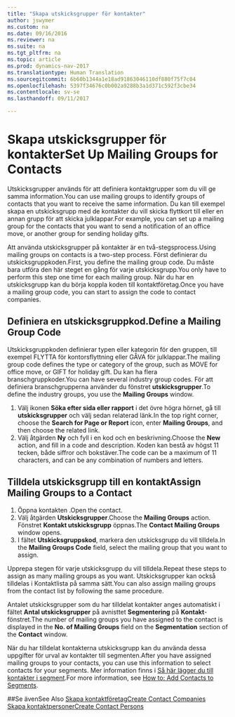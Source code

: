 ```yaml
---
title: "Skapa utskicksgrupper för kontakter"
author: jswymer
ms.custom: na
ms.date: 09/16/2016
ms.reviewer: na
ms.suite: na
ms.tgt_pltfrm: na
ms.topic: article
ms.prod: dynamics-nav-2017
ms.translationtype: Human Translation
ms.sourcegitcommit: 6b60b1344a1e18ad91863046110df880f75f7c04
ms.openlocfilehash: 5397f34676c0b002a9288b3a1d371c592f3cbe34
ms.contentlocale: sv-se
ms.lasthandoff: 09/11/2017

---
```

# <a name="set-up-mailing-groups-for-contacts"></a><span data-ttu-id="258aa-102">Skapa utskicksgrupper för kontakter</span><span class="sxs-lookup"><span data-stu-id="258aa-102">Set Up Mailing Groups for Contacts</span></span>
<span data-ttu-id="258aa-103">Utskicksgrupper används för att definiera kontaktgrupper som du vill ge samma information.</span><span class="sxs-lookup"><span data-stu-id="258aa-103">You can use mailing groups to identify groups of contacts that you want to receive the same information.</span></span> <span data-ttu-id="258aa-104">Du kan till exempel skapa en utskicksgrupp med de kontakter du vill skicka flyttkort till eller en annan grupp för att skicka julklappar.</span><span class="sxs-lookup"><span data-stu-id="258aa-104">For example, you can set up a mailing group for the contacts that you want to send a notification of an office move, or another group for sending holiday gifts.</span></span>

<span data-ttu-id="258aa-105">Att använda utskicksgrupper på kontakter är en två-stegsprocess.</span><span class="sxs-lookup"><span data-stu-id="258aa-105">Using mailing groups on contacts is a two-step process.</span></span> <span data-ttu-id="258aa-106">Först definierar du utskicksgruppkoden.</span><span class="sxs-lookup"><span data-stu-id="258aa-106">First, you define the mailing group code.</span></span> <span data-ttu-id="258aa-107">Du måste bara utföra den här steget en gång för varje utskicksgrupp.</span><span class="sxs-lookup"><span data-stu-id="258aa-107">You only have to perform this step one time for each mailing group.</span></span> <span data-ttu-id="258aa-108">När du har en utskicksgrupp kan du börja koppla koden till kontaktföretag.</span><span class="sxs-lookup"><span data-stu-id="258aa-108">Once you have a mailing group code, you can start to assign the code to contact companies.</span></span>

## <a name="define-a-mailing-group-code"></a><span data-ttu-id="258aa-109">Definiera en utskicksgruppkod.</span><span class="sxs-lookup"><span data-stu-id="258aa-109">Define a Mailing Group Code</span></span>
<span data-ttu-id="258aa-110">Utskicksgruppkoden definierar typen eller kategorin för den gruppen, till exempel FLYTTA för kontorsflyttning eller GÅVA för julklappar.</span><span class="sxs-lookup"><span data-stu-id="258aa-110">The mailing group code defines the type or category of the group, such as MOVE for office move, or GIFT for holiday gift.</span></span> <span data-ttu-id="258aa-111">Du kan ha flera branschgruppkoder.</span><span class="sxs-lookup"><span data-stu-id="258aa-111">You can have several industry group codes.</span></span> <span data-ttu-id="258aa-112">För att definiera branschgrupperna använder du fönstret **utskicksgrupper**.</span><span class="sxs-lookup"><span data-stu-id="258aa-112">To define the industry groups, you use the **Mailing Groups** window.</span></span>

1. <span data-ttu-id="258aa-113">Välj ikonen **Söka efter sida eller rapport** i det övre högra hörnet, gå till **utskicksgrupper** och välj sedan relaterad länk.</span><span class="sxs-lookup"><span data-stu-id="258aa-113">In the top right corner, choose the **Search for Page or Report** icon, enter **Mailing Groups**, and then choose the related link.</span></span>
2. <span data-ttu-id="258aa-114">Välj åtgärden **Ny** och fyll i en kod och en beskrivning.</span><span class="sxs-lookup"><span data-stu-id="258aa-114">Choose the **New** action, and fill in a code and description.</span></span> <span data-ttu-id="258aa-115">Koden kan bestå av högst 11 tecken, både siffror och bokstäver.</span><span class="sxs-lookup"><span data-stu-id="258aa-115">The code can be a maximum of 11 characters, and can be any combination of numbers and letters.</span></span>

## <a name="assign-mailing-groups-to-a-contact"></a><span data-ttu-id="258aa-116">Tilldela utskicksgrupp till en kontakt</span><span class="sxs-lookup"><span data-stu-id="258aa-116">Assign Mailing Groups to a Contact</span></span>
1. <span data-ttu-id="258aa-117">Öppna kontakten .</span><span class="sxs-lookup"><span data-stu-id="258aa-117">Open the contact.</span></span>
2. <span data-ttu-id="258aa-118">Välj åtgärden **Utskicksgrupper**.</span><span class="sxs-lookup"><span data-stu-id="258aa-118">Choose the **Mailing Groups** action.</span></span> <span data-ttu-id="258aa-119">Fönstret **Kontakt utskicksgrupp** öppnas.</span><span class="sxs-lookup"><span data-stu-id="258aa-119">The **Contact Mailing Groups** window opens.</span></span>
3. <span data-ttu-id="258aa-120">I fältet **Utskicksgruppskod**, markera den utskicksgrupp du vill tilldela.</span><span class="sxs-lookup"><span data-stu-id="258aa-120">In the **Mailing Groups Code** field, select the mailing group that you want to assign.</span></span>

<span data-ttu-id="258aa-121">Upprepa stegen för varje utskicksgrupp du vill tilldela.</span><span class="sxs-lookup"><span data-stu-id="258aa-121">Repeat these steps to assign as many mailing groups as you want.</span></span> <span data-ttu-id="258aa-122">Utskicksgrupper kan också tilldelas i Kontaktlista på samma sätt.</span><span class="sxs-lookup"><span data-stu-id="258aa-122">You can also assign mailing groups from the contact list by following the same procedure.</span></span>

<span data-ttu-id="258aa-123">Antalet utskicksgrupper som du har tilldelat kontakter anges automatiskt i fältet **Antal utskicksgrupper** på avnisttet **Segmentering** på **Kontakt**-fönstret.</span><span class="sxs-lookup"><span data-stu-id="258aa-123">The number of mailing groups you have assigned to the contact is displayed in the **No. of Mailing Groups** field on the **Segmentation** section of the **Contact** window.</span></span>

<span data-ttu-id="258aa-124">När du har tilldelat kontakterna utskicksgrupp kan du använda dessa uppgifter för urval av kontakter till segmenten.</span><span class="sxs-lookup"><span data-stu-id="258aa-124">After you have assigned mailing groups to your contacts, you can use this information to select contacts for your segments.</span></span> <span data-ttu-id="258aa-125">Mer information finns i [Så här lägger du till kontakter i segment](marketing-add-contact-segment.md).</span><span class="sxs-lookup"><span data-stu-id="258aa-125">For more information, see [How to: Add Contacts to Segments](marketing-add-contact-segment.md).</span></span>

##<a name="see-also"></a><span data-ttu-id="258aa-126">Se även</span><span class="sxs-lookup"><span data-stu-id="258aa-126">See Also</span></span>
[<span data-ttu-id="258aa-127">Skapa kontaktföretag</span><span class="sxs-lookup"><span data-stu-id="258aa-127">Create Contact Companies</span></span>](marketing-create-contact-companies.md)  
[<span data-ttu-id="258aa-128">Skapa kontaktpersoner</span><span class="sxs-lookup"><span data-stu-id="258aa-128">Create Contact Persons</span></span>](marketing-create-contact-persons.md)  

